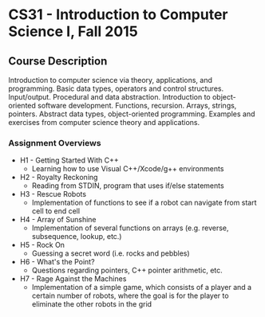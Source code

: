 # CS31 - Introduction to Computer Science I, Fall 2015

## Course Description
Introduction to computer science via theory, applications, and programming. Basic data types, operators and control structures. Input/output. Procedural and data abstraction. Introduction to object-oriented software development. Functions, recursion. Arrays, strings, pointers. Abstract data types, object-oriented programming. Examples and exercises from computer science theory and applications.

### Assignment Overviews
* H1 - Getting Started With C++
  * Learning how to use Visual C++/Xcode/g++ environments
* H2 - Royalty Reckoning
  * Reading from STDIN, program that uses if/else statements
* H3 - Rescue Robots
  * Implementation of functions to see if a robot can navigate from start cell to end cell
* H4 - Array of Sunshine
  * Implementation of several functions on arrays (e.g. reverse, subsequence, lookup, etc.)
* H5 - Rock On
  * Guessing a secret word (i.e. rocks and pebbles) 
* H6 - What's the Point?
  * Questions regarding pointers, C++ pointer arithmetic, etc.
* H7 - Rage Against the Machines
  * Implementation of a simple game, which consists of a player and a certain number of robots, where the goal is for the player to eliminate the other robots in the grid